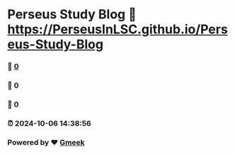 # Perseus Study Blog :link: https://PerseusInLSC.github.io/Perseus-Study-Blog 
### :page_facing_up: [0](https://PerseusInLSC.github.io/Perseus-Study-Blog/tag.html) 
### :speech_balloon: 0 
### :hibiscus: 0 
### :alarm_clock: 2024-10-06 14:38:56 
### Powered by :heart: [Gmeek](https://github.com/Meekdai/Gmeek)
